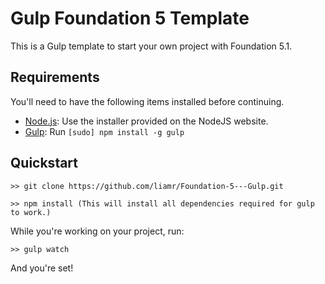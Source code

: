 # Gulp Foundation 5 Template

This is a Gulp template to start your own project with Foundation 5.1.

## Requirements

You'll need to have the following items installed before continuing.

  * [Node.js](http://nodejs.org): Use the installer provided on the NodeJS website.
  * [Gulp](http://gulpjs.com/): Run `[sudo] npm install -g gulp`

## Quickstart

`>> git clone https://github.com/liamr/Foundation-5---Gulp.git`

`>> npm install (This will install all dependencies required for gulp to work.)
`

While you're working on your project, run:

`>> gulp watch`

And you're set!
